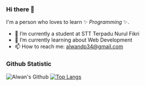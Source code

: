 ### Hi there 👋

I'm a person who loves to learn ✨ _Programming_ ✨.

- 🔭 I’m currently a student at STT Terpadu Nurul Fikri 
- 🌱 I’m currently learning about Web Development
- 📫 How to reach me: alwandp34@gmail.com

<!-- - 👯 I’m looking to collaborate on ...
- 🤔 I’m looking for help with ... 
- 💬 Ask me about ... 
- 😄 Pronouns: ... 
- ⚡ Fun fact: ... -->

### Github Statistic
![Alwan's Github](https://github-readme-stats.vercel.app/api?username=alwandp&show_icons=true)
[![Top Langs](https://github-readme-stats.vercel.app/api/top-langs/?username=alwandp&layout=compact&langs_count=8)](https://github.com/alwandp/github-readme-stats)
